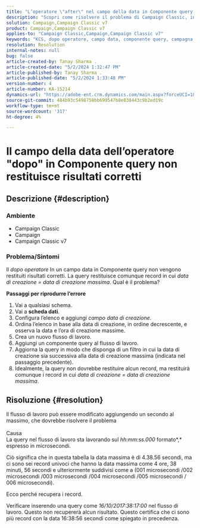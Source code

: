 ```yaml
---
title: "L’operatore \"after\" nel campo della data in Componente query non restituisce risultati corretti"
description: "Scopri come risolvere il problema di Campaign Classic, in cui l’operatore after in un campo data nel componente Query non restituisce risultati corretti."
solution: Campaign,Campaign Classic v7
product: Campaign,Campaign Classic v7
applies-to: "Campaign Classic,Campaign,Campaign Classic v7"
keywords: "KCS, dopo operatore, campo data, componente query, campagna classica"
resolution: Resolution
internal-notes: null
bug: false
article-created-by: Tanay Sharma .
article-created-date: "5/2/2024 1:32:47 PM"
article-published-by: Tanay Sharma .
article-published-date: "5/2/2024 1:33:48 PM"
version-number: 4
article-number: KA-15214
dynamics-url: "https://adobe-ent.crm.dynamics.com/main.aspx?forceUCI=1&pagetype=entityrecord&etn=knowledgearticle&id=05cfa972-8808-ef11-9f8a-6045bd026dc7"
source-git-commit: 484b93c5498758bb699547b8e038443c9b2ed19c
workflow-type: tm+mt
source-wordcount: '317'
ht-degree: 4%

---
```


# Il campo della data dell’operatore &quot;dopo&quot; in Componente query non restituisce risultati corretti

## Descrizione {#description}


### <b>Ambiente</b>

- Campaign Classic
- Campaign
- Campaign Classic v7




### <b>Problema/Sintomi</b>

Il *dopo operatore* In un campo data in Componente query non vengono restituiti risultati corretti. La query restituisce comunque record in cui *data di creazione = data di creazione massima*. Qual è il problema?



<b>Passaggi per riprodurre l’errore</b>



1. Vai a qualsiasi schema.
2. Vai a <b>scheda dati</b>.
3. Configura l’elenco e aggiungi *campo data di creazione*.
4. Ordina l’elenco in base alla data di creazione, in ordine decrescente, e osserva la data e l’ora di creazione massime.
5. Crea un nuovo flusso di lavoro.
6. Aggiungi un componente query al flusso di lavoro.
7. Aggiorna la query in modo che disponga di un filtro in cui la data di creazione sia successiva alla data di creazione massima (indicata nel passaggio precedente).
8. Idealmente, la query non dovrebbe restituire alcun record, ma restituirà comunque i record in cui *data di creazione = data di creazione massima*.





## Risoluzione {#resolution}




Il flusso di lavoro può essere modificato aggiungendo un secondo al massimo, che dovrebbe risolvere il problema
<br><br>Causa<br>
La query nel flusso di lavoro sta lavorando sul *hh:mm:ss.000* formato*,* espresso in microsecondi.

Ciò significa che in questa tabella la data massima è di 4.38.56 secondi, ma ci sono sei record univoci che hanno la data massima come 4 ore, 38 minuti, 56 secondi e ulteriormente suddivisi come a (001 microsecondi /002 microsecondi /003 microsecondi /004 microsecondi /005 microsecondi / 006 microsecondi).

Ecco perché recupera i record.

Verificare inserendo una query come *16/10/2017:38:17:00* nel flusso di lavoro. Questo non recupererà alcun risultato. Questo certifica che ci sono più record con la data 16:38:56 secondi come spiegato in precedenza.
